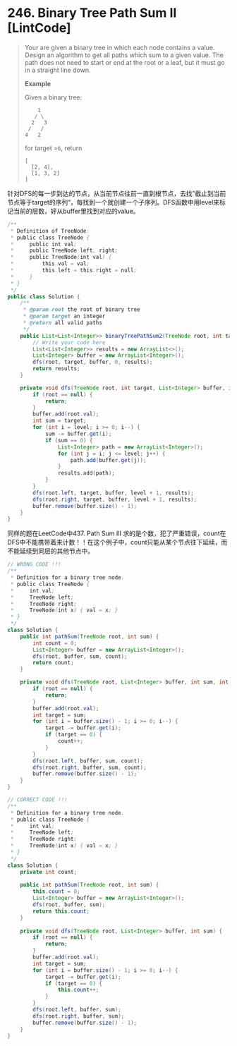 # 246. Binary Tree Path Sum II \[LintCode\]

> Your are given a binary tree in which each node contains a value. Design an algorithm to get all paths which sum to a given value. The path does not need to start or end at the root or a leaf, but it must go in a straight line down.
>
> **Example**
>
> Given a binary tree:
>
> ```
>     1
>    / \
>   2   3
>  /   /
> 4   2
> ```
>
> for target =`6`, return
>
> ```
> [
>   [2, 4],
>   [1, 3, 2]
> ]
> ```

针对DFS的每一步到达的节点，从当前节点往前一直到根节点，去找”截止到当前节点等于target的序列“，每找到一个就创建一个子序列。DFS函数中用level来标记当前的层数，好从buffer里找到对应的value。

```java
/**
 * Definition of TreeNode:
 * public class TreeNode {
 *     public int val;
 *     public TreeNode left, right;
 *     public TreeNode(int val) {
 *         this.val = val;
 *         this.left = this.right = null;
 *     }
 * }
 */
public class Solution {
    /**
     * @param root the root of binary tree
     * @param target an integer
     * @return all valid paths
     */
    public List<List<Integer>> binaryTreePathSum2(TreeNode root, int target) {
        // Write your code here
        List<List<Integer>> results = new ArrayList<>();
        List<Integer> buffer = new ArrayList<Integer>();
        dfs(root, target, buffer, 0, results);
        return results;
    }

    private void dfs(TreeNode root, int target, List<Integer> buffer, int level, List<List<Integer>> results) {
        if (root == null) {
            return;
        }        
        buffer.add(root.val);
        int sum = target;
        for (int i = level; i >= 0; i--) {
            sum -= buffer.get(i);
            if (sum == 0) {
                List<Integer> path = new ArrayList<Integer>();
                for (int j = i; j <= level; j++) {
                    path.add(buffer.get(j));
                }
                results.add(path);
            }
        }
        dfs(root.left, target, buffer, level + 1, results);
        dfs(root.right, target, buffer, level + 1, results);
        buffer.remove(buffer.size() - 1);
    }
}
```

同样的题在LeetCode中437. Path Sum III 求的是个数，犯了严重错误，count在DFS中不能携带着来计数！！在这个例子中，count只能从某个节点往下延续，而不能延续到同层的其他节点中。

```java
// WRONG CODE !!!
/**
 * Definition for a binary tree node.
 * public class TreeNode {
 *     int val;
 *     TreeNode left;
 *     TreeNode right;
 *     TreeNode(int x) { val = x; }
 * }
 */
class Solution {
    public int pathSum(TreeNode root, int sum) {
        int count = 0;
        List<Integer> buffer = new ArrayList<Integer>();
        dfs(root, buffer, sum, count);
        return count;
    }

    private void dfs(TreeNode root, List<Integer> buffer, int sum, int count) {
        if (root == null) {
            return;
        }
        buffer.add(root.val);
        int target = sum;
        for (int i = buffer.size() - 1; i >= 0; i--) {
            target -= buffer.get(i);
            if (target == 0) {
                count++;
            }
        }
        dfs(root.left, buffer, sum, count);
        dfs(root.right, buffer, sum, count);
        buffer.remove(buffer.size() - 1);
    }
}

// CORRECT CODE !!!
/**
 * Definition for a binary tree node.
 * public class TreeNode {
 *     int val;
 *     TreeNode left;
 *     TreeNode right;
 *     TreeNode(int x) { val = x; }
 * }
 */
class Solution {
    private int count;
    
    public int pathSum(TreeNode root, int sum) {
        this.count = 0;
        List<Integer> buffer = new ArrayList<Integer>();
        dfs(root, buffer, sum);
        return this.count;
    }
    
    private void dfs(TreeNode root, List<Integer> buffer, int sum) {
        if (root == null) {
            return;
        }
        buffer.add(root.val);
        int target = sum;
        for (int i = buffer.size() - 1; i >= 0; i--) {
            target -= buffer.get(i);
            if (target == 0) {
                this.count++;
            }
        }
        dfs(root.left, buffer, sum);
        dfs(root.right, buffer, sum);
        buffer.remove(buffer.size() - 1);
    }
}
```



